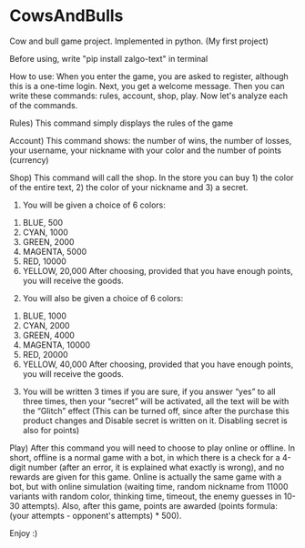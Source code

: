 # CowsAndBulls
Cow and bull game project. Implemented in python. (My first project)

Before using, write "pip install zalgo-text" in terminal

How to use:
When you enter the game, you are asked to register, although this is a one-time login. Next, you get a welcome message. Then you can write these commands: rules, account, shop, play. Now let's analyze each of the commands.

Rules) This command simply displays the rules of the game

Account) This command shows: the number of wins, the number of losses, your username, your nickname with your color and the number of points (currency)

Shop) This command will call the shop. In the store you can buy 1) the color of the entire text, 2) the color of your nickname and 3) a secret.
1. You will be given a choice of 6 colors:
  1) BLUE, 500
  2) CYAN, 1000
  3) GREEN, 2000
  4) MAGENTA, 5000
  5) RED, 10000
  6) YELLOW, 20,000
After choosing, provided that you have enough points, you will receive the goods.
2. You will also be given a choice of 6 colors:
  1) BLUE, 1000
  2) CYAN, 2000
  3) GREEN, 4000
  4) MAGENTA, 10000
  5) RED, 20000
  6) YELLOW, 40,000
After choosing, provided that you have enough points, you will receive the goods.
3. You will be written 3 times if you are sure, if you answer “yes” to all three times, then your “secret” will be activated, all the text will be with the “Glitch” effect (This can be turned off, since after the purchase this product changes and Disable secret is written on it. Disabling secret is also for points)

Play) After this command you will need to choose to play online or offline. In short, offline is a normal game with a bot, in which there is a check for a 4-digit number (after an error, it is explained what exactly is wrong), and no rewards are given for this game. Online is actually the same game with a bot, but with online simulation (waiting time, random nickname from 11000 variants with random color, thinking time, timeout, the enemy guesses in 10-30 attempts). Also, after this game, points are awarded (points formula: (your attempts - opponent's attempts) * 500).

Enjoy :)
